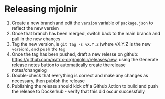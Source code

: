 # Releasing mjolnir

1. Create a new branch and edit the `version` variable of `package.json` to reflect the new version
2. Once that branch has been merged, switch back to the main branch and pull in the new changes
3. Tag the new version, ie `git tag -s vX.Y.Z` (where vX.Y.Z is the new version), and push the tag
4. Once the tag has been pushed, draft a new release on github: https://github.com/matrix-org/mjolnir/releases/new,
using the Generate release notes button to automatically create the release notes/changelog
5. Double-check that everything is correct and make any changes as necessary, then publish the release
6. Publishing the release should kick off a Github Action to build and push the release to Dockerhub -
verify that this did occur successfully

